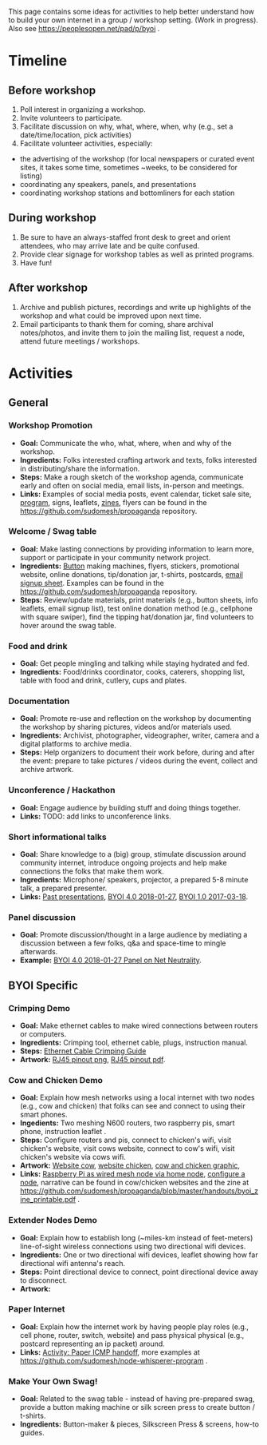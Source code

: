 This page contains some ideas for activities to help better understand how to build your own internet in a group / workshop setting. (Work in progress). Also see https://peoplesopen.net/pad/p/byoi . 

# Timeline

## Before workshop

1. Poll interest in organizing a workshop.
1. Invite volunteers to participate.
1. Facilitate discussion on why, what, where, when, why (e.g., set a date/time/location, pick activities)
1. Facilitate volunteer activities, especially:
- the advertising of the workshop (for local newspapers or curated event sites, it takes some time, sometimes ~weeks, to be considered for listing)
- coordinating any speakers, panels, and presentations
- coordinating workshop stations and bottomliners for each station 

## During workshop

1. Be sure to have an always-staffed front desk to greet and orient attendees, who may arrive late and be quite confused.
1. Provide clear signage for workshop tables as well as printed programs.
1. Have fun!

## After workshop 

1. Archive and publish pictures, recordings and write up highlights of the workshop and what could be improved upon next time. 
1. Email participants to thank them for coming, share archival notes/photos, and invite them to join the mailing list, request a node, attend future meetings / workshops.

# Activities

## General 
### Workshop Promotion
* __Goal:__ Communicate the who, what, where, when and why of the workshop. 
* __Ingredients:__ Folks interested crafting artwork and texts, folks interested in distributing/share the information. 
* __Steps:__ Make a rough sketch of the workshop agenda, communicate early and often on social media, email lists, in-person and meetings. 
* __Links:__ Examples of social media posts, event calendar, ticket sale site, [program](https://github.com/sudomesh/propaganda/blob/master/handouts/BYOIv4_program.pdf), signs, leaflets, [zines](https://github.com/sudomesh/propaganda/blob/master/handouts/byoi_zine_printable.pdf), flyers can be found in the https://github.com/sudomesh/propaganda repository. 

### Welcome / Swag table 
* __Goal:__ Make lasting connections by providing information to learn more, support or participate in your community network project. 
* __Ingredients:__ [Button](https://github.com/sudomesh/propaganda/blob/master/buttons/oaklandmesh_buttonsheet.png) making machines, flyers, stickers, promotional website, online donations, tip/donation jar, t-shirts, postcards, [email signup sheet](https://github.com/sudomesh/propaganda/blob/master/handouts/BYOI_SignUp_Sheet_Watermark.pdf).  Examples can be found in the https://github.com/sudomesh/propaganda repository. 
* __Steps:__ Review/update materials, print materials (e.g., button sheets, info leaflets, email signup list), test online donation method (e.g., cellphone with square swiper), find the tipping hat/donation jar, find volunteers to hover around the swag table. 

### Food and drink 
* __Goal:__ Get people mingling and talking while staying hydrated and fed. 
* __Ingredients:__ Food/drinks coordinator, cooks, caterers, shopping list, table with food and drink, cutlery, cups and plates.

### Documentation
* __Goal:__ Promote re-use and reflection on the workshop by documenting the workshop by sharing pictures, videos and/or materials used.  
* __Ingredients:__ Archivist, photographer, videographer, writer, camera and a digital platforms to archive media. 
* __Steps:__ Help organizers to document their work before, during and after the event: prepare to take pictures / videos during the event, collect and archive artwork. 

### Unconference / Hackathon
* __Goal:__ Engage audience by building stuff and doing things together. 
* __Links:__ TODO: add links to unconference links.

### Short informational talks 
* __Goal:__ Share knowledge to a (big) group, stimulate discussion around community internet, introduce ongoing projects and help make connections the folks that make them work. 
* __Ingredients:__ Microphone/ speakers, projector, a prepared 5-8 minute talk, a prepared presenter. 
* __Links:__ [Past presentations](https://github.com/sudomesh/propaganda/tree/master/presentations), [BYOI 4.0 2018-01-27](https://youtu.be/WuuE8lHgP5c), [BYOI 1.0 2017-03-18](https://youtu.be/wA7FNV6U8rU).

### Panel discussion
* __Goal:__ Promote discussion/thought in a large audience by mediating a discussion between a few folks, q&a and space-time to mingle afterwards. 
* __Example:__ [BYOI 4.0 2018-01-27 Panel on Net Neutrality](https://youtu.be/WuuE8lHgP5c?t=915). 

## BYOI Specific
### Crimping Demo
* __Goal:__ Make ethernet cables to make wired connections between routers or computers. 
* __Ingredients:__ Crimping tool, ethernet cable, plugs, instruction manual. 
* __Steps:__ [Ethernet Cable Crimping Guide](https://buildyourowninter.net/crimp.html)
* __Artwork:__ [RJ45 pinout png](https://github.com/sudomesh/propaganda/blob/master/cards/EthernetCableCrimpingLaminated.png), [RJ45 pinout pdf](https://github.com/sudomesh/propaganda/blob/master/cards/rj45_pinout.pdf). 

### Cow and Chicken Demo 
* __Goal:__ Explain how mesh networks using a local internet with two nodes (e.g., cow and chicken) that folks can see and connect to using their smart phones. 
* __Ingedients:__ Two meshing N600 routers, two raspberry pis, smart phone, instruction leaflet . 
* __Steps:__ Configure routers and pis, connect to chicken's wifi, visit chicken's website, visit cows website, connect to cow's wifi, visit chicken's website via cows wifi. 
* __Artwork:__ [Website cow](./cow/index.md), [website chicken](./chicken/index.md), [cow and chicken graphic](https://github.com/sudomesh/propaganda/blob/master/infographics/cow_chicken_mesh.png),  
* __Links:__ [Raspberry Pi as wired mesh node via home node](https://github.com/sudomesh/babeld-lab/blob/master/services_guide.md#use-case---raspberry-pi-as-wired-mesh-node-via-home-node), [configure a node](https://peoplesopen.net/walkthrough), narrative can be found in cow/chicken websites and the zine at https://github.com/sudomesh/propaganda/blob/master/handouts/byoi_zine_printable.pdf .

### Extender Nodes Demo 
* __Goal:__ Explain how to establish long (~miles-km instead of feet-meters) line-of-sight wireless connections  using two directional wifi devices. 
* __Ingredients:__ One or two directional wifi devices, leaflet showing how far directional wifi antenna's reach. 
* __Steps:__ Point directional device to connect, point directional device away to disconnect. 
* __Artwork:__ 

### Paper Internet 
* __Goal:__ Explain how the internet work by having people play roles (e.g., cell phone, router, switch, website) and pass physical physical (e.g., postcard representing an ip packet) around. 
* __Links:__ [Activity: Paper ICMP handoff](https://github.com/sudomesh/node-whisperer-program/blob/master/workshops/icmp.md), more examples at https://github.com/sudomesh/node-whisperer-program . 

### Make Your Own Swag! 
* __Goal:__ Related to the swag table - instead of having pre-prepared swag, provide a button making machine or silk screen press to create button / t-shirts. 
* __Ingredients:__ Button-maker & pieces, Silkscreen Press & screens, how-to guides.

